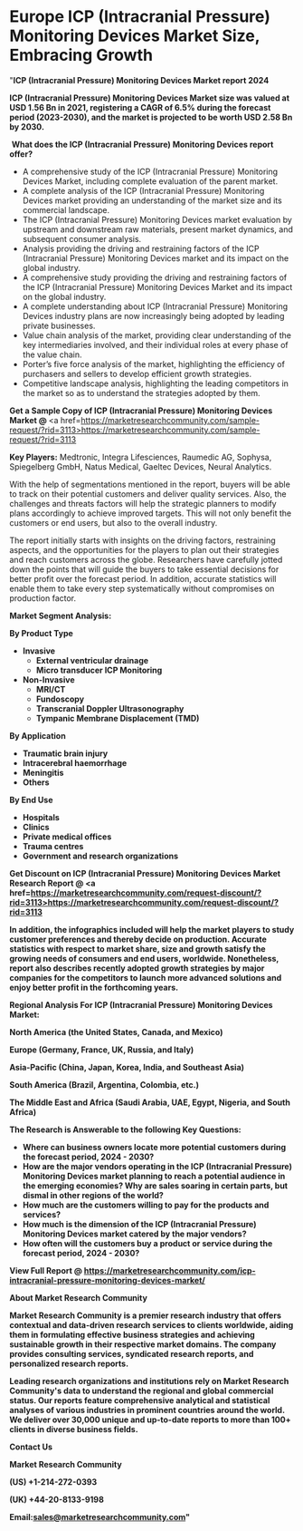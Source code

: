 # Europe ICP (Intracranial Pressure) Monitoring Devices Market Size, Embracing Growth
"<strong>ICP (Intracranial Pressure) Monitoring Devices Market report 2024</strong>

<strong>ICP (Intracranial Pressure) Monitoring Devices Market size was valued at USD 1.56 Bn in 2021, registering a CAGR of 6.5% during the forecast period (2023-2030), and the market is projected to be worth USD 2.58 Bn by 2030.</strong>

 <strong><b>What does the ICP (Intracranial Pressure) Monitoring Devices report offer?</b></strong>
<ul>
  <li>A comprehensive study of the ICP (Intracranial Pressure) Monitoring Devices Market, including complete evaluation of the parent market.</li>
  <li>A complete analysis of the ICP (Intracranial Pressure) Monitoring Devices market providing an understanding of the market size and its commercial landscape.</li>
  <li>The ICP (Intracranial Pressure) Monitoring Devices market evaluation by upstream and downstream raw materials, present market dynamics, and subsequent consumer analysis.</li>
  <li>Analysis providing the driving and restraining factors of the ICP (Intracranial Pressure) Monitoring Devices market and its impact on the global industry.</li>
  <li>A comprehensive study providing the driving and restraining factors of the ICP (Intracranial Pressure) Monitoring Devices Market and its impact on the global industry.</li>
  <li>A complete understanding about ICP (Intracranial Pressure) Monitoring Devices industry plans are now increasingly being adopted by leading private businesses.</li>
  <li>Value chain analysis of the market, providing clear understanding of the key intermediaries involved, and their individual roles at every phase of the value chain.</li>
  <li>Porter’s five force analysis of the market, highlighting the efficiency of purchasers and sellers to develop efficient growth strategies.</li>
  <li>Competitive landscape analysis, highlighting the leading competitors in the market so as to understand the strategies adopted by them.</li>
</ul>

<strong>Get a Sample Copy of ICP (Intracranial Pressure) Monitoring Devices Market @ </strong><a href=https://marketresearchcommunity.com/sample-request/?rid=3113><u>https://marketresearchcommunity.com/sample-request/?rid=3113</u></a>

<strong>Key Players:</strong> 
Medtronic, Integra Lifesciences, Raumedic AG, Sophysa, Spiegelberg GmbH, Natus Medical, Gaeltec Devices, Neural Analytics.

With the help of segmentations mentioned in the report, buyers will be able to track on their potential customers and deliver quality services. Also, the challenges and threats factors will help the strategic planners to modify plans accordingly to achieve improved targets. This will not only benefit the customers or end users, but also to the overall industry.

The report initially starts with insights on the driving factors, restraining aspects, and the opportunities for the players to plan out their strategies and reach customers across the globe. Researchers have carefully jotted down the points that will guide the buyers to take essential decisions for better profit over the forecast period. In addition, accurate statistics will enable them to take every step systematically without compromises on production factor.

<strong>Market Segment Analysis:</strong>


<strong><strong>By Product Type</strong></h4>
<ul>
 	<li>Invasive
<ul>
 	<li>External ventricular drainage</li>
 	<li>Micro transducer ICP Monitoring</li>
</ul>
</li>
 	<li>Non-Invasive
<ul>
 	<li>MRI/CT</li>
 	<li>Fundoscopy</li>
 	<li>Transcranial Doppler Ultrasonography</li>
 	<li>Tympanic Membrane Displacement (TMD)</li>
</ul>
</li>
</ul>
<strong><strong>By Application</strong></h4>
<ul>
 	<li>Traumatic brain injury</li>
 	<li>Intracerebral haemorrhage</li>
 	<li>Meningitis</li>
 	<li>Others</li>
</ul>
<strong><strong>By End Use</strong></h4>
<ul>
 	<li>Hospitals</li>
 	<li>Clinics</li>
 	<li>Private medical offices</li>
 	<li>Trauma centres</li>
 	<li>Government and research organizations</li>
</ul>

<strong>Get Discount on ICP (Intracranial Pressure) Monitoring Devices Market Research Report @ </b></strong><a href=https://marketresearchcommunity.com/request-discount/?rid=3113><u>https://marketresearchcommunity.com/request-discount/?rid=3113</u></a>

In addition, the infographics included will help the market players to study customer preferences and thereby decide on production. Accurate statistics with respect to market share, size and growth satisfy the growing needs of consumers and end users, worldwide. Nonetheless, report also describes recently adopted growth strategies by major companies for the competitors to launch more advanced solutions and enjoy better profit in the forthcoming years.

<strong>Regional Analysis For ICP (Intracranial Pressure) Monitoring Devices Market:</strong>

<strong>North America</strong> (the United States, Canada, and Mexico)

<strong>Europe</strong> (Germany, France, UK, Russia, and Italy)

<strong>Asia-Pacific</strong> (China, Japan, Korea, India, and Southeast Asia)

<strong>South America</strong> (Brazil, Argentina, Colombia, etc.)

<strong>The Middle East and Africa</strong> (Saudi Arabia, UAE, Egypt, Nigeria, and South Africa)

<strong>The Research is Answerable to the following Key Questions:</strong>
<ul>
 	<li>Where can business owners locate more potential customers during the forecast period, 2024 - 2030?</li>
 	<li>How are the major vendors operating in the ICP (Intracranial Pressure) Monitoring Devices market planning to reach a potential audience in the emerging economies? Why are sales soaring in certain parts, but dismal in other regions of the world?</li>
 	<li>How much are the customers willing to pay for the products and services?</li>
 	<li>How much is the dimension of the ICP (Intracranial Pressure) Monitoring Devices market catered by the major vendors?</li>
 	<li>How often will the customers buy a product or service during the forecast period, 2024 - 2030?</li>
</ul>

<strong>View Full Report @</strong> <a href=https://marketresearchcommunity.com/icp-intracranial-pressure-monitoring-devices-market/>https://marketresearchcommunity.com/icp-intracranial-pressure-monitoring-devices-market/</a>

<strong>About Market Research Community</strong>

Market Research Community is a premier research industry that offers contextual and data-driven research services to clients worldwide, aiding them in formulating effective business strategies and achieving sustainable growth in their respective market domains. The company provides consulting services, syndicated research reports, and personalized research reports.

Leading research organizations and institutions rely on Market Research Community's data to understand the regional and global commercial status. Our reports feature comprehensive analytical and statistical analyses of various industries in prominent countries around the world. We deliver over 30,000 unique and up-to-date reports to more than 100+ clients in diverse business fields.

<strong>Contact Us</strong>

<strong>Market Research Community</strong>

(US) +1-214-272-0393

(UK) +44-20-8133-9198

<strong>Email:</strong>sales@marketresearchcommunity.com"
